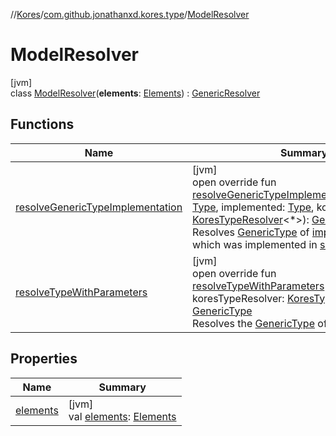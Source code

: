 //[Kores](../../../index.md)/[com.github.jonathanxd.kores.type](../index.md)/[ModelResolver](index.md)

# ModelResolver

[jvm]\
class [ModelResolver](index.md)(**elements**: [Elements](https://docs.oracle.com/javase/8/docs/api/javax/lang/model/util/Elements.html)) : [GenericResolver](../../com.github.jonathanxd.kores.util/-generic-resolver/index.md)

## Functions

| Name | Summary |
|---|---|
| [resolveGenericTypeImplementation](resolve-generic-type-implementation.md) | [jvm]<br>open override fun [resolveGenericTypeImplementation](resolve-generic-type-implementation.md)(superType: [Type](https://docs.oracle.com/javase/8/docs/api/java/lang/reflect/Type.html), implemented: [Type](https://docs.oracle.com/javase/8/docs/api/java/lang/reflect/Type.html), koresTypeResolver: [KoresTypeResolver](../-kores-type-resolver/index.md)<*>): [GenericType](../-generic-type/index.md)<br>Resolves [GenericType](../-generic-type/index.md) of [implemented](resolve-generic-type-implementation.md) type, which was implemented in [superType](resolve-generic-type-implementation.md). |
| [resolveTypeWithParameters](resolve-type-with-parameters.md) | [jvm]<br>open override fun [resolveTypeWithParameters](resolve-type-with-parameters.md)(type: [Type](https://docs.oracle.com/javase/8/docs/api/java/lang/reflect/Type.html), koresTypeResolver: [KoresTypeResolver](../-kores-type-resolver/index.md)<*>): [GenericType](../-generic-type/index.md)<br>Resolves the [GenericType](../-generic-type/index.md) of [type](resolve-type-with-parameters.md). |

## Properties

| Name | Summary |
|---|---|
| [elements](elements.md) | [jvm]<br>val [elements](elements.md): [Elements](https://docs.oracle.com/javase/8/docs/api/javax/lang/model/util/Elements.html) |
